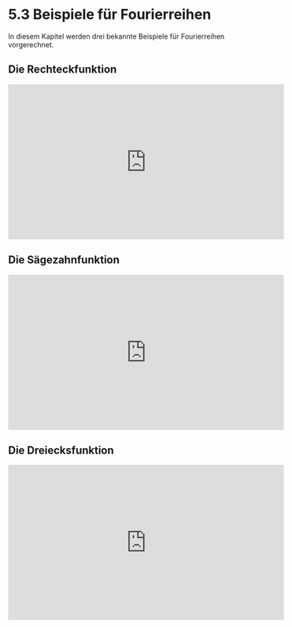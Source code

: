 # 5.3 Beispiele für Fourierreihen

In diesem Kapitel werden drei bekannte Beispiele für Fourierreihen vorgerechnet.

## Die Rechteckfunktion

<iframe width="560" height="315" src="https://www.youtube.com/embed/dzkCRqKXZCs" title="YouTube video player" frameborder="0" allow="accelerometer; autoplay; clipboard-write; encrypted-media; gyroscope; picture-in-picture; web-share" allowfullscreen></iframe>

## Die Sägezahnfunktion

<iframe width="560" height="315" src="https://www.youtube.com/embed/wGL_Cxorbac" title="YouTube video player" frameborder="0" allow="accelerometer; autoplay; clipboard-write; encrypted-media; gyroscope; picture-in-picture; web-share" allowfullscreen></iframe>

## Die Dreiecksfunktion

<iframe width="560" height="315" src="https://www.youtube.com/embed/-I0YqzFRldA" title="YouTube video player" frameborder="0" allow="accelerometer; autoplay; clipboard-write; encrypted-media; gyroscope; picture-in-picture; web-share" allowfullscreen></iframe>
